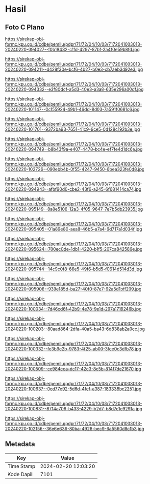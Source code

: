 # Hasil

## Foto C Plano

https://sirekap-obj-formc.kpu.go.id/cdbe/pemilu/pdpr/71/72/04/10/03/7172041003013-20240220-094027--f0b18432-c1fd-4297-87bf-2a4f0e59b8fd.jpg

https://sirekap-obj-formc.kpu.go.id/cdbe/pemilu/pdpr/71/72/04/10/03/7172041003013-20240220-094211--d428f30e-bcf6-4b27-b0e3-cb7aeb3d92e3.jpg

https://sirekap-obj-formc.kpu.go.id/cdbe/pemilu/pdpr/71/72/04/10/03/7172041003013-20240220-094332--e3f80dcf-a5d3-40e3-a3a8-635e296a00df.jpg

https://sirekap-obj-formc.kpu.go.id/cdbe/pemilu/pdpr/71/72/04/10/03/7172041003013-20240220-101147--0c155924-49b1-46dd-8d03-7a591f0681c6.jpg

https://sirekap-obj-formc.kpu.go.id/cdbe/pemilu/pdpr/71/72/04/10/03/7172041003013-20240220-101701--9372ba93-7651-41c9-9ce5-0d128c192b3e.jpg

https://sirekap-obj-formc.kpu.go.id/cdbe/pemilu/pdpr/71/72/04/10/03/7172041003013-20240220-094749--b8b43f9a-e407-4478-bc4e-ef7fe4d1dc6a.jpg

https://sirekap-obj-formc.kpu.go.id/cdbe/pemilu/pdpr/71/72/04/10/03/7172041003013-20240220-102726--090ebb4b-0f55-4247-9450-6bea323fe0d8.jpg

https://sirekap-obj-formc.kpu.go.id/cdbe/pemilu/pdpr/71/72/04/10/03/7172041003013-20240220-094943--afbf90d0-cbe2-43f6-a245-6f681414ca74.jpg

https://sirekap-obj-formc.kpu.go.id/cdbe/pemilu/pdpr/71/72/04/10/03/7172041003013-20240220-095149--8a8e5106-12a3-4f05-9647-7e7b5db23935.jpg

https://sirekap-obj-formc.kpu.go.id/cdbe/pemilu/pdpr/71/72/04/10/03/7172041003013-20240220-095405--01a89e80-aea8-46b5-a7a4-6d717a1d034f.jpg

https://sirekap-obj-formc.kpu.go.id/cdbe/pemilu/pdpr/71/72/04/10/03/7172041003013-20240220-095624--700ec0de-1db1-4220-b1f5-207ca842586e.jpg

https://sirekap-obj-formc.kpu.go.id/cdbe/pemilu/pdpr/71/72/04/10/03/7172041003013-20240220-095744--14c9c0f8-66e5-49f6-b5d5-f0614d514d3d.jpg

https://sirekap-obj-formc.kpu.go.id/cdbe/pemilu/pdpr/71/72/04/10/03/7172041003013-20240220-095906--939e185d-ba27-40f0-87e7-92a5d1bff209.jpg

https://sirekap-obj-formc.kpu.go.id/cdbe/pemilu/pdpr/71/72/04/10/03/7172041003013-20240220-100034--7d46cd6f-42b9-4e78-9e1d-297a1719246b.jpg

https://sirekap-obj-formc.kpu.go.id/cdbe/pemilu/pdpr/71/72/04/10/03/7172041003013-20240220-100203--80aad864-2dfa-40a5-ba43-6d838ab2a0cc.jpg

https://sirekap-obj-formc.kpu.go.id/cdbe/pemilu/pdpr/71/72/04/10/03/7172041003013-20240220-100332--fe3b9c2b-9783-4f25-ab00-3fce0c3dfb78.jpg

https://sirekap-obj-formc.kpu.go.id/cdbe/pemilu/pdpr/71/72/04/10/03/7172041003013-20240220-100509--cc984cca-dc17-42c3-8c5b-814f7de21670.jpg

https://sirekap-obj-formc.kpu.go.id/cdbe/pemilu/pdpr/71/72/04/10/03/7172041003013-20240220-100637--0cd77e92-5d6d-4fef-a387-183338bc2251.jpg

https://sirekap-obj-formc.kpu.go.id/cdbe/pemilu/pdpr/71/72/04/10/03/7172041003013-20240220-100831--8714a706-b433-4229-b2d7-b8d7e1e9291a.jpg

https://sirekap-obj-formc.kpu.go.id/cdbe/pemilu/pdpr/71/72/04/10/03/7172041003013-20240220-102156--36e6e636-80ba-4928-bec9-6a5560d8c1b3.jpg


## Metadata

| Key        | Value               |
| ---------- | ------------------- |
| Time Stamp | 2024-02-20 12:03:20 |
| Kode Dapil | 7101                |



